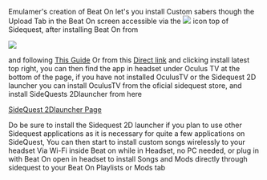 Emulamer's creation of Beat On let's you install Custom sabers though the Upload Tab in the Beat On screen accessible via the ![](https://cdn.discordapp.com/attachments/608376262347587595/608391608572051457/Screenshot_1076.png) icon top of Sidequest, after installing Beat On from

![](https://cdn.discordapp.com/attachments/608376262347587595/608392779755683993/Screenshot_1078.png)

and following [This Guide](https://github.com/the-expanse/SideQuest/wiki/Beat-On,-What-is-that%3F)
Or from this [Direct link](https://sidequestvr.com/#/app/14)  and clicking install latest top right, you can then find the app in headset under Oculus TV at the bottom of the page, if you have not installed OculusTV or the Sidequest 2D launcher you can install OculusTV from the oficial sidequest store, and install SideQuests 2Dlauncher from here

[SideQuest 2Dlauncher Page](https://xpan.cc/a-90)


Do be sure to install the Sidequest 2D launcher if you plan to use other Sidequest applications as it is necessary for quite a few applications on SideQuest, You can then start to install custom songs wirelessly to your headset Via Wi-Fi inside Beat on while in Headset, no PC needed, or plug in with Beat On open in headset to install Songs and Mods directly through sidequest to your Beat On Playlists or Mods tab